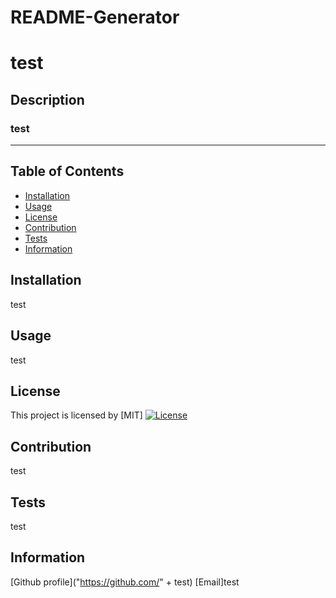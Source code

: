 # README-Generator



# test


## Description 
### test

-----

## Table of Contents
* [Installation](#installation)
* [Usage](#usage)
* [License](#license)
* [Contribution](#contribution)
* [Tests](#tests)
* [Information](#info)


## Installation
test

## Usage
test

## License
This project is licensed by [MIT]
[![License](https://img.shields.io/badge/License-MIT-blue.svg)](https://opensource.org/licenses/MIT)


## Contribution
test

## Tests
test

## Information
[Github profile]("https://github.com/" + test)
[Email]test

